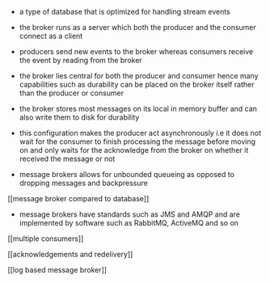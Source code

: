 - a type of database that is optimized for handling stream events 
- the broker runs as a server which both the producer and the consumer connect as a client
- producers send new events to the broker whereas consumers receive the event by reading from the broker 

- the broker lies central for both the producer and consumer hence many capabilities such as durability can be placed on the broker itself rather than the producer or consumer
- the broker stores most messages on its local in memory buffer and can also write them to disk for durability
- this configuration makes the producer act asynchronously i.e it does not wait for the consumer to finish processing the message before moving on and only waits for the acknowledge from the broker on whether it received the message or not
- message brokers allows for unbounded queueing as opposed to dropping messages and backpressure

[[message broker compared to database]]

- message brokers have standards such as JMS and AMQP and are implemented by software such as RabbitMQ, ActiveMQ and so on 

[[multiple consumers]]

[[acknowledgements and redelivery]]

[[log based message broker]]
